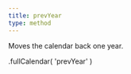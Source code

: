 ```yaml
---
title: prevYear
type: method
---
```


Moves the calendar back one year.

<div class='spec' markdown='1'>
.fullCalendar( 'prevYear' )
</div>
